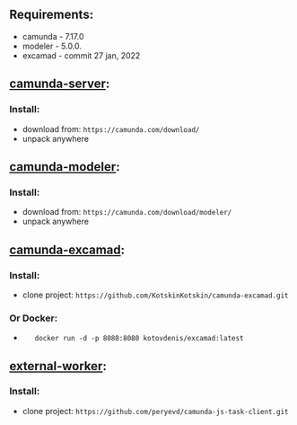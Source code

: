## Requirements:
 - camunda - 7.17.0
 - modeler - 5.0.0.
 - excamad - commit 27 jan, 2022

## [camunda-server](camunda-server/README.md):
### Install:
- download from:
 ```https://camunda.com/download/```
- unpack anywhere

## [camunda-modeler](camunda-modeler/README.md):
### Install:
- download from:
 ```https://camunda.com/download/modeler/```
- unpack anywhere

## [camunda-excamad](camunda-excamad/README.md):
### Install:
 - clone project: ```https://github.com/KotskinKotskin/camunda-excamad.git```
 ### Or Docker: 
 - ```   docker run -d -p 8080:8080 kotovdenis/excamad:latest```

## [external-worker](external-worker/README.md):
### Install:
 - clone project: ```https://github.com/peryevd/camunda-js-task-client.git```

